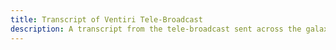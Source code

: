 ```yaml
---
title: Transcript of Ventiri Tele-Broadcast
description: A transcript from the tele-broadcast sent across the galaxy by the "Ventiri".
---
```

